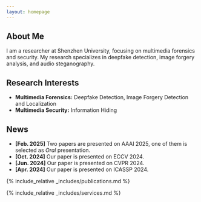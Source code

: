 ```yaml
---
layout: homepage
---
```


## About Me

I am a researcher at Shenzhen University, focusing on multimedia forensics and security. My research specializes in deepfake detection, image forgery analysis, and audio steganography.

## Research Interests

- **Multimedia Forensics:** Deepfake Detection, Image Forgery Detection and Localization
- **Multimedia Security:** Information Hiding

## News

- **[Feb. 2025]** Two papers are presented on AAAI 2025, one of them is selected as *Oral* presentation.
- **[Oct. 2024]** Our paper is presented on ECCV 2024.
- **[Jun. 2024]** Our paper is presented on CVPR 2024.
- **[Apr. 2024]** Our paper is presented on ICASSP 2024.

{% include_relative _includes/publications.md %}

{% include_relative _includes/services.md %}